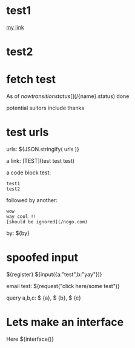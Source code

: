 # test1
[my link](/junk.txt)

# test2
[](/plot.view?src=regress&name=test2&x=Save_ols$.cls[0].weights&y=Save_ols$.cls[0].weights&w=600&h=400)

# fetch test
As of ${now} transition status [](/${name}.status) done

potential suitors include [](/${name}.suitors) thanks

# test urls
urls: ${JSON.stringify( urls )}

a link: [TEST](test test test)

a  code block test:

	test1
	test2

followed by another:

	wow
	way cool !!
	[should be ignored](/nogo.com)

by: ${by}

# spoofed input
${register} ${input({a:"test",b:"yay"})}

email test: ${request("click here/some test")}

query a,b,c: $ {a}, $ {b}, $ {c}

# Lets make an interface

Here ${interface()}

